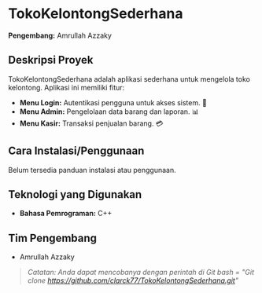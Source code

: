 # TokoKelontongSederhana

**Pengembang:** Amrullah Azzaky

## Deskripsi Proyek
TokoKelontongSederhana adalah aplikasi sederhana untuk mengelola toko kelontong. Aplikasi ini memiliki fitur:
- **Menu Login:** Autentikasi pengguna untuk akses sistem. 🛂
- **Menu Admin:** Pengelolaan data barang dan laporan. 📊
- **Menu Kasir:** Transaksi penjualan barang. 💳

## Cara Instalasi/Penggunaan
Belum tersedia panduan instalasi atau penggunaan.

## Teknologi yang Digunakan
- **Bahasa Pemrograman:** C++

## Tim Pengembang
- Amrullah Azzaky

> *Catatan: Anda dapat mencobanya dengan perintah di Git bash = "Git clone https://github.com/clarck77/TokoKelontongSederhana.git"*

